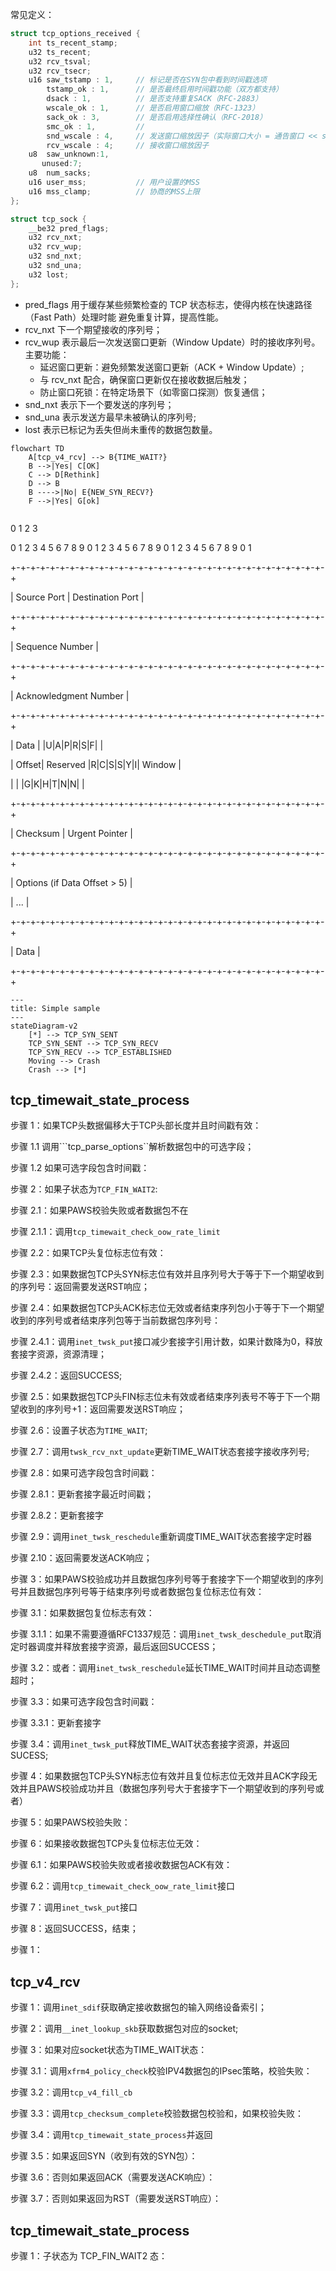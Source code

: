常见定义：
```C
struct tcp_options_received {
    int ts_recent_stamp;    
    u32 ts_recent;
    u32	rcv_tsval;
    u32	rcv_tsecr;
    u16 saw_tstamp : 1,     // 标记是否在SYN包中看到时间戳选项
        tstamp_ok : 1,      // 是否最终启用时间戳功能（双方都支持）
        dsack : 1,          // 是否支持重复SACK（RFC-2883）
        wscale_ok : 1,      // 是否启用窗口缩放（RFC-1323）
        sack_ok : 3,        // 是否启用选择性确认（RFC-2018）
        smc_ok : 1,         // 
        snd_wscale : 4,     // 发送窗口缩放因子（实际窗口大小 = 通告窗口 << snd_wscale）
        rcv_wscale : 4;     // 接收窗口缩放因子
    u8	saw_unknown:1,
       unused:7;
    u8	num_sacks;
    u16	user_mss;           // 用户设置的MSS
    u16	mss_clamp;          // 协商的MSS上限
};
```

```C
struct tcp_sock {
    __be32 pred_flags;
    u32 rcv_nxt;
    u32 rcv_wup;
    u32 snd_nxt;
    u32 snd_una;
    u32 lost;
};
```
+ pred_flags
  用于缓存某些频繁检查的 TCP 状态标志，使得内核在快速路径（Fast Path）处理时能 避免重复计算，提高性能。
+ rcv_nxt
  下一个期望接收的序列号；
+ rcv_wup
  表示最后一次发送窗口更新（Window Update）时的接收序列号。主要功能：
  + 延迟窗口更新：避免频繁发送窗口更新（ACK + Window Update）;
  + 与 rcv_nxt 配合，确保窗口更新仅在接收数据后触发；
  + 防止窗口死锁：在特定场景下（如零窗口探测）恢复通信；
+ snd_nxt
  表示下一个要发送的序列号；
+ snd_una
  表示发送方最早未被确认的序列号;
+ lost
  表示已标记为丢失但尚未重传的数据包数量。


```mermaid
flowchart TD
    A[tcp_v4_rcv] --> B{TIME_WAIT?}
    B -->|Yes| C[OK]
    C --> D[Rethink]
    D --> B
    B ---->|No| E{NEW_SYN_RECV?}
    F -->|Yes| G[ok]


```
  
 0                   1                   2                   3
 
 0 1 2 3 4 5 6 7 8 9 0 1 2 3 4 5 6 7 8 9 0 1 2 3 4 5 6 7 8 9 0 1
 
+-+-+-+-+-+-+-+-+-+-+-+-+-+-+-+-+-+-+-+-+-+-+-+-+-+-+-+-+-+-+-+-+

|          Source Port          |       Destination Port        |

+-+-+-+-+-+-+-+-+-+-+-+-+-+-+-+-+-+-+-+-+-+-+-+-+-+-+-+-+-+-+-+-+

|                        Sequence Number                        |

+-+-+-+-+-+-+-+-+-+-+-+-+-+-+-+-+-+-+-+-+-+-+-+-+-+-+-+-+-+-+-+-+

|                    Acknowledgment Number                      |

+-+-+-+-+-+-+-+-+-+-+-+-+-+-+-+-+-+-+-+-+-+-+-+-+-+-+-+-+-+-+-+-+

|  Data |           |U|A|P|R|S|F|                               |

| Offset| Reserved  |R|C|S|S|Y|I|            Window             |

|       |           |G|K|H|T|N|N|                               |

+-+-+-+-+-+-+-+-+-+-+-+-+-+-+-+-+-+-+-+-+-+-+-+-+-+-+-+-+-+-+-+-+

|           Checksum            |         Urgent Pointer        |

+-+-+-+-+-+-+-+-+-+-+-+-+-+-+-+-+-+-+-+-+-+-+-+-+-+-+-+-+-+-+-+-+

|                    Options (if Data Offset > 5)               |

|                             ...                               |

+-+-+-+-+-+-+-+-+-+-+-+-+-+-+-+-+-+-+-+-+-+-+-+-+-+-+-+-+-+-+-+-+

|                             Data                              |

+-+-+-+-+-+-+-+-+-+-+-+-+-+-+-+-+-+-+-+-+-+-+-+-+-+-+-+-+-+-+-+-+

```mermaid
---
title: Simple sample
---
stateDiagram-v2
    [*] --> TCP_SYN_SENT
    TCP_SYN_SENT --> TCP_SYN_RECV
    TCP_SYN_RECV --> TCP_ESTABLISHED
    Moving --> Crash
    Crash --> [*]

```
## tcp_timewait_state_process
步骤 1：如果TCP头数据偏移大于TCP头部长度并且时间戳有效：

步骤 1.1 调用```tcp_parse_options``解析数据包中的可选字段；

步骤 1.2 如果可选字段包含时间戳：

步骤 2：如果子状态为```TCP_FIN_WAIT2```:

步骤 2.1：如果PAWS校验失败或者数据包不在

步骤 2.1.1：调用```tcp_timewait_check_oow_rate_limit```

步骤 2.2：如果TCP头复位标志位有效：

步骤 2.3：如果数据包TCP头SYN标志位有效并且序列号大于等于下一个期望收到的序列号：返回需要发送RST响应；

步骤 2.4：如果数据包TCP头ACK标志位无效或者结束序列包小于等于下一个期望收到的序列号或者结束序列包等于当前数据包序列号：

步骤 2.4.1：调用```inet_twsk_put```接口减少套接字引用计数，如果计数降为0，释放套接字资源，资源清理；

步骤 2.4.2：返回SUCCESS;

步骤 2.5：如果数据包TCP头FIN标志位未有效或者结束序列表号不等于下一个期望收到的序列号+1：返回需要发送RST响应；

步骤 2.6：设置子状态为```TIME_WAIT```;

步骤 2.7：调用```twsk_rcv_nxt_update```更新TIME_WAIT状态套接字接收序列号;

步骤 2.8：如果可选字段包含时间戳：

步骤 2.8.1：更新套接字最近时间戳；

步骤 2.8.2：更新套接字

步骤 2.9：调用```inet_twsk_reschedule```重新调度TIME_WAIT状态套接字定时器

步骤 2.10：返回需要发送ACK响应；

步骤 3：如果PAWS校验成功并且数据包序列号等于套接字下一个期望收到的序列号并且数据包序列号等于结束序列号或者数据包复位标志位有效：

步骤 3.1：如果数据包复位标志有效：

步骤 3.1.1：如果不需要遵循RFC1337规范：调用```inet_twsk_deschedule_put```取消定时器调度并释放套接字资源，最后返回SUCCESS；

步骤 3.2：或者：调用```inet_twsk_reschedule```延长TIME_WAIT时间并且动态调整超时；

步骤 3.3：如果可选字段包含时间戳：

步骤 3.3.1：更新套接字

步骤 3.4：调用```inet_twsk_put```释放TIME_WAIT状态套接字资源，并返回SUCESS;

步骤 4：如果数据包TCP头SYN标志位有效并且复位标志位无效并且ACK字段无效并且PAWS校验成功并且（数据包序列号大于套接字下一个期望收到的序列号或者）

步骤 5：如果PAWS校验失败：

步骤 6：如果接收数据包TCP头复位标志位无效：

步骤 6.1：如果PAWS校验失败或者接收数据包ACK有效：

步骤 6.2：调用```tcp_timewait_check_oow_rate_limit```接口

步骤 7：调用```inet_twsk_put```接口

步骤 8：返回SUCCESS，结束；



步骤 1：
## tcp_v4_rcv
步骤 1：调用```inet_sdif```获取确定接收数据包的输入网络设备索引；

步骤 2：调用```__inet_lookup_skb```获取数据包对应的socket;

步骤 3：如果对应socket状态为TIME_WAIT状态：

步骤 3.1：调用```xfrm4_policy_check```校验IPV4数据包的IPsec策略，校验失败：

步骤 3.2：调用```tcp_v4_fill_cb```

步骤 3.3：调用```tcp_checksum_complete```校验数据包校验和，如果校验失败：

步骤 3.4：调用```tcp_timewait_state_process```并返回

步骤 3.5：如果返回SYN（收到有效的SYN包）：

步骤 3.6：否则如果返回ACK（需要发送ACK响应）：

步骤 3.7：否则如果返回为RST（需要发送RST响应）：


## tcp_timewait_state_process
步骤 1：子状态为 TCP_FIN_WAIT2 态：

